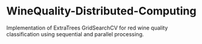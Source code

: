 # WineQuality-Distributed-Computing
Implementation of ExtraTrees GridSearchCV for red wine quality classification using sequential and parallel processing.
